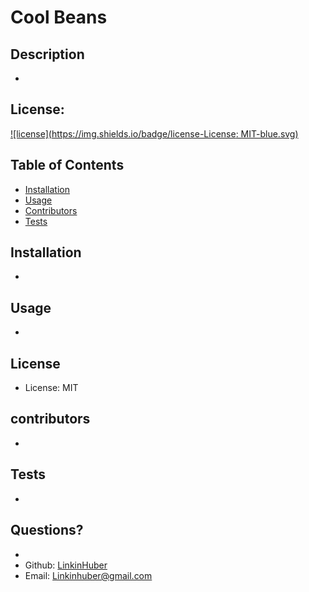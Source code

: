 # Cool Beans
  
  ## Description 
  - 

  ## License:
  [![license](https://img.shields.io/badge/license-License: MIT-blue.svg)](https://shields.io/)

  ## Table of Contents
  * [Installation](#installation)
  * [Usage](#usage) 
  * [Contributors](#contributors)
  * [Tests](#tests)
  
  ## Installation
  - 

  ## Usage 
  - 

  ## License
  - License: MIT

  ## contributors
  - 

  ## Tests
  - 

  ## Questions?
  - 
  - Github: [LinkinHuber](https://github.com/LinkinHuber)
  - Email: Linkinhuber@gmail.com